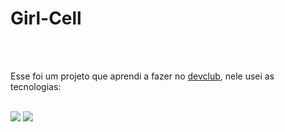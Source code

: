    <h1>Girl-Cell</h1>
    <br>
    <br>
   <p>Esse foi um projeto que aprendi a fazer no <a href="https://rodolfomori.com/devclub">devclub</a>, nele usei as tecnologias:</p>
   <br>
   <img src="https://img.shields.io/badge/HTML5-E34F26?style=for-the-badge&logo=html5&logoColor=white">
   <img src="https://img.shields.io/badge/CSS3-1572B6?style=for-the-badge&logo=css3&logoColor=white">
